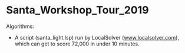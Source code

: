 # Santa_Workshop_Tour_2019
Algorithms:
+ A script (santa_light.lsp) run by LocalSolver (www.localsolver.com), which can get to score 72,000 in under 10 minutes.
